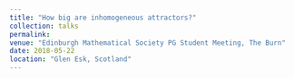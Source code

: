 ```yaml
---
title: "How big are inhomogeneous attractors?"
collection: talks
permalink:
venue: "Edinburgh Mathematical Society PG Student Meeting, The Burn"
date: 2018-05-22
location: "Glen Esk, Scotland"
---
```

